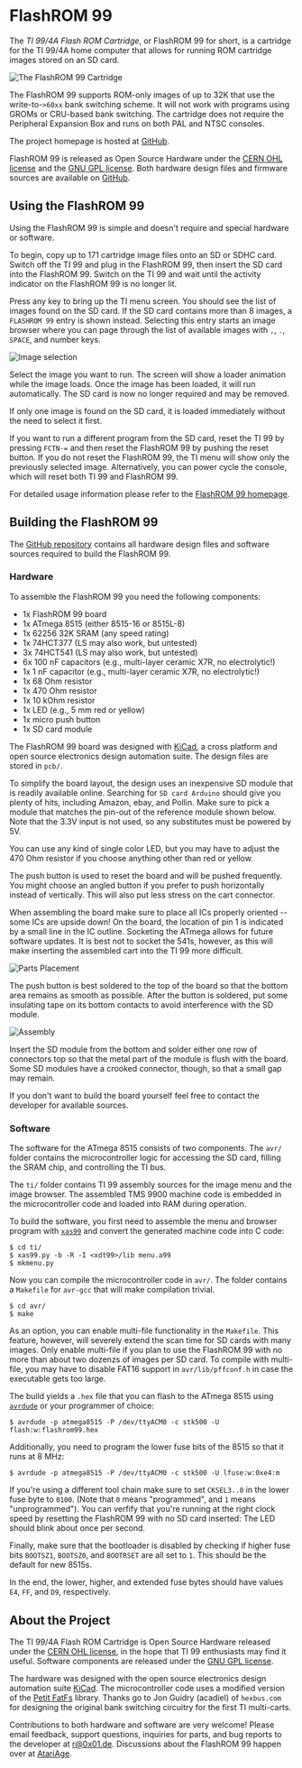 FlashROM 99
===========

The *TI 99/4A Flash ROM Cartridge*, or FlashROM 99 for short, is a cartridge
for the TI 99/4A home computer that allows for running ROM cartridge images
stored on an SD card.

![The FlashROM 99 Cartridge](/doc/flashrom99.jpg)

The FlashROM 99 supports ROM-only images of up to 32K that use the
write-to-`>60xx` bank switching scheme.  It will not work with programs
using GROMs or CRU-based bank switching.  The cartridge does not require the
Peripheral Expansion Box and runs on both PAL and NTSC consoles.

The project homepage is hosted at [GitHub][1].

FlashROM 99 is released as Open Source Hardware under the
[CERN OHL license][4] and the [GNU GPL license][5].  Both hardware design
files and firmware sources are available on [GitHub][2].


Using the FlashROM 99
---------------------

Using the FlashROM 99 is simple and doesn't require and special hardware or
software.

To begin, copy up to 171 cartridge image files onto an SD or SDHC card.
Switch off the TI 99 and plug in the FlashROM 99, then insert the SD card
into the FlashROM 99.  Switch on the TI 99 and wait until the activity
indicator on the FlashROM 99 is no longer lit.

Press any key to bring up the TI menu screen.  You should see the list of
images found on the SD card.  If the SD card contains more than 8 images, a
`FLASHROM 99` entry is shown instead.  Selecting this entry starts an image
browser where you can page through the list of available images with `,`,
`.`, `SPACE`, and number keys.

![Image selection](/doc/selection.png)

Select the image you want to run.  The screen will show a loader animation
while the image loads.  Once the image has been loaded, it will run
automatically.  The SD card is now no longer required and may be removed.

If only one image is found on the SD card, it is loaded immediately without
the need to select it first.

If you want to run a different program from the SD card, reset the TI 99 by
pressing `FCTN-=` and then reset the FlashROM 99 by pushing the reset
button.  If you do not reset the FlashROM 99, the TI menu will show only the
previously selected image.  Alternatively, you can power cycle the console,
which will reset both TI 99 and FlashROM 99.

For detailed usage information please refer to the [FlashROM 99 homepage][1].


Building the FlashROM 99
------------------------

The [GitHub repository][2] contains all hardware design files and software
sources required to build the FlashROM 99.


### Hardware

To assemble the FlashROM 99 you need the following components:

- 1x FlashROM 99 board
- 1x ATmega 8515 (either 8515-16 or 8515L-8)
- 1x 62256 32K SRAM (any speed rating)
- 1x 74HCT377 (LS may also work, but untested)
- 3x 74HCT541 (LS may also work, but untested)
- 6x 100 nF capacitors (e.g., multi-layer ceramic X7R, no electrolytic!)
- 1x 1 nF capacitor (e.g., multi-layer ceramic X7R, no electrolytic!)
- 1x 68 Ohm resistor
- 1x 470 Ohm resistor
- 1x 10 kOhm resistor
- 1x LED (e.g., 5 mm red or yellow)
- 1x micro push button
- 1x SD card module

The FlashROM 99 board was designed with [KiCad][6], a cross platform and
open source electronics design automation suite.  The design files are
stored in `pcb/`.

To simplify the board layout, the design uses an inexpensive SD module that
is readily available online.  Searching for `SD card Arduino` should give
you plenty of hits, including Amazon, ebay, and Pollin.  Make sure to pick a
module that matches the pin-out of the reference module shown below. Note
that the 3.3V input is not used, so any substitutes must be powered by 5V.

You can use any kind of single color LED, but you may have to adjust the 470
Ohm resistor if you choose anything other than red or yellow.

The push button is used to reset the board and will be pushed frequently.
You might choose an angled button if you prefer to push horizontally instead
of vertically.  This will also put less stress on the cart connector.

When assembling the board make sure to place all ICs properly oriented --
some ICs are upside down!  On the board, the location of pin 1 is indicated
by a small line in the IC outline.  Socketing the ATmega allows for future
software updates.  It is best not to socket the 541s, however, as this will
make inserting the assembled cart into the TI 99 more difficult.

![Parts Placement](/doc/placement.jpg)

The push button is best soldered to the top of the board so that the bottom
area remains as smooth as possible.  After the button is soldered, put some
insulating tape on its bottom contacts to avoid interference with the SD
module.

![Assembly](/doc/assembly.jpg)

Insert the SD module from the bottom and solder either one row of connectors
top so that the metal part of the module is flush with the board.  Some SD
modules have a crooked connector, though, so that a small gap may remain.

If you don't want to build the board yourself feel free to contact the
developer for available sources.


### Software

The software for the ATmega 8515 consists of two components.  The `avr/`
folder contains the microcontroller logic for accessing the SD card, filling
the SRAM chip, and controlling the TI bus.

The `ti/` folder contains TI 99 assembly sources for the image menu and the
image browser.  The assembled TMS 9900 machine code is embedded in the
microcontroller code and loaded into RAM during operation.

To build the software, you first need to assemble the menu and browser
program with [`xas99`][3] and convert the generated machine code into C
code:

	$ cd ti/
	$ xas99.py -b -R -I <xdt99>/lib menu.a99
	$ mkmenu.py

Now you can compile the microcontroller code in `avr/`.  The folder contains
a `Makefile` for `avr-gcc` that will make compilation trivial.

	$ cd avr/
	$ make

As an option, you can enable multi-file functionality in the `Makefile`.
This feature, however, will severely extend the scan time for SD cards with
many images.  Only enable multi-file if you plan to use the FlashROM 99 with
no more than about two dozenzs of images per SD card.  To compile with
multi-file, you may have to disable FAT16 support in `avr/lib/pffconf.h` in
case the executable gets too large.

The build yields a `.hex` file that you can flash to the ATmega 8515 using
[`avrdude`][7] or your programmer of choice:

	$ avrdude -p atmega8515 -P /dev/ttyACM0 -c stk500 -U flash:w:flashrom99.hex

Additionally, you need to program the lower fuse bits of the 8515 so that it
runs at 8 MHz:

	$ avrdude -p atmega8515 -P /dev/ttyACM0 -c stk500 -U lfuse:w:0xe4:m

If you're using a different tool chain make sure to set `CKSEL3..0` in the
lower fuse byte to `0100`.  (Note that `0` means "programmed", and `1` means
"unprogrammed").  You can verfify that you're running at the right clock
speed by resetting the FlashROM 99 with no SD card inserted: The LED should
blink about once per second.

Finally, make sure that the bootloader is disabled by checking if higher
fuse bits `BOOTSZ1`, `BOOTSZ0`, and `BOOTRSET` are all set to `1`.  This
should be the default for new 8515s.

In the end, the lower, higher, and extended fuse bytes should have values
`E4`, `FF`, and `D9`, respectively.


About the Project
-----------------

The TI 99/4A Flash ROM Cartridge is Open Source Hardware released under the
[CERN OHL license][4], in the hope that TI 99 enthusiasts may find it useful.
Software components are released under the [GNU GPL license][5].

The hardware was designed with the open source electronics design automation
suite [KiCad][6].  The microcontroller code uses a modified version of the
[Petit FatFs][8] library.  Thanks go to Jon Guidry (acadiel) of `hexbus.com`
for designing the original bank switching circuitry for the first TI
multi-carts.

Contributions to both hardware and software are very welcome!  Please email
feedback, support questions, inquiries for parts, and bug reports to the
developer at <r@0x01.de>.  Discussions about the FlashROM 99 happen over at
[AtariAge][9].


[1]: https://endlos99.github.io/flashrom99
[2]: https://github.com/endlos99/flashrom99
[3]: https://endlos99.github.io/xdt99
[4]: http://www.ohwr.org/projects/cernohl/wiki
[5]: http://www.gnu.org/licenses/gpl.html
[6]: http://kicad-pcb.org
[7]: http://www.nongnu.org/avrdude/
[8]: http://elm-chan.org/fsw/ff/00index_p.html
[9]: http://atariage.com/forums/topic/250540-flash-rom-cart

